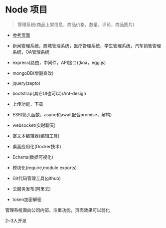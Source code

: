 # Node 项目

> 管理系统(商品上架信息，商品价格，数量，评论，商品图片)

- [参考页面](https://ant-design-pro.netlify.com)

- 新闻管理系统，商城管理系统，医疗管理系统，学生管理系统，汽车销售管理系统，OA管理系统

- express(路由，中间件，API接口)(koa，egg.js)
- mongoDB(增删查改)
- jquery(zepto)
- bootstrap(其它UI也可以)/Ant-design 
- 上传功能，下载
- ES6(箭头函数，async和await配合promise，解构)
- websocket(实时聊天)
- 富文本编辑器(编辑工具)
- 桌面应用化(Docker技术)
- Echarts(数据可视化)
- 模块化(require,module.exports)
- Git代码管理工具(github)
- 云服务发布(阿里云)
- token加密解密

管理系统面向公司内部，注重功能，页面效果可以弱化

2~3人开发

